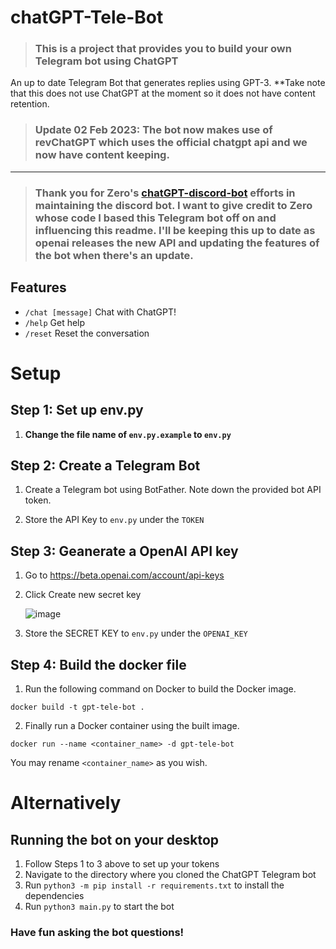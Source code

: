 # chatGPT-Tele-Bot

> ### This is a project that provides you to build your own Telegram bot using ChatGPT
An up to date Telegram Bot that generates replies using GPT-3. **Take note that this does not use ChatGPT at the moment so it does not have content retention.
> ### Update 02 Feb 2023: The bot now makes use of revChatGPT which uses the official chatgpt api and we now have content keeping.

---
> ### Thank you for Zero's [chatGPT-discord-bot](https://github.com/Zero6992/chatGPT-discord-bot) efforts in maintaining the discord bot. I want to give credit to Zero whose code I based this Telegram bot off on and influencing this readme. I'll be keeping this up to date as openai releases the new API and updating the features of the bot when there's an update.


## Features

* `/chat [message]` Chat with ChatGPT!
* `/help` Get help
* `/reset` Reset the conversation

# Setup

## Step 1: Set up env.py
1. **Change the file name of `env.py.example` to `env.py`**

## Step 2: Create a Telegram Bot
1. Create a Telegram bot using BotFather. Note down the provided bot API token.

2. Store the API Key to `env.py` under the `TOKEN`

## Step 3: Geanerate a OpenAI API key

1. Go to https://beta.openai.com/account/api-keys

2. Click Create new secret key

   ![image](https://user-images.githubusercontent.com/89479282/207970699-2e0cb671-8636-4e27-b1f3-b75d6db9b57e.PNG)

2. Store the SECRET KEY to `env.py` under the `OPENAI_KEY`

## Step 4: Build the docker file

1. Run the following command on Docker to build the Docker image.
```
docker build -t gpt-tele-bot .
```
2. Finally run a Docker container using the built image.

```
docker run --name <container_name> -d gpt-tele-bot
```

You may rename `<container_name>` as you wish.

# Alternatively

## Running the bot on your desktop

1. Follow Steps 1 to 3 above to set up your tokens
2. Navigate to the directory where you cloned the ChatGPT Telegram bot
3. Run `python3 -m pip install -r requirements.txt` to install the dependencies
4. Run `python3 main.py` to start the bot

### Have fun asking the bot questions!
